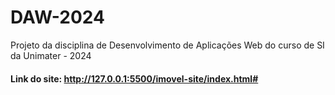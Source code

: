 # DAW-2024
Projeto da disciplina de Desenvolvimento de Aplicações Web do curso de SI da Unimater - 2024


#### Link do site: http://127.0.0.1:5500/imovel-site/index.html#
